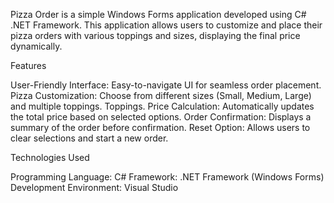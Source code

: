 Pizza Order is a simple Windows Forms application developed using C# .NET Framework.
This application allows users to customize and place their pizza orders with various toppings and sizes, displaying the final price dynamically.

Features

User-Friendly Interface: Easy-to-navigate UI for seamless order placement.
Pizza Customization: Choose from different sizes (Small, Medium, Large) and multiple toppings.
Toppings.
Price Calculation: Automatically updates the total price based on selected options.
Order Confirmation: Displays a summary of the order before confirmation.
Reset Option: Allows users to clear selections and start a new order.

Technologies Used

Programming Language: C#
Framework: .NET Framework (Windows Forms)
Development Environment: Visual Studio


